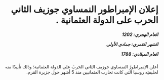<h1 dir="rtl">إعلان الإمبراطور النمساوي جوزيف الثاني الحرب على الدولة العثمانية .</h1>

<h5 dir="rtl">العام الهجري:  1202

الشهر القمري: جمادى الأولى

العام الميلادي: 1788</h5>

<p dir="rtl">أعلن الإمبراطورُ النمساوي جوزيف الثاني الحربَ على الدولة العثمانية؛ وذلك تأييدًا منه لحليفتِه روسيا التي كانت تحارب العثمانيين منذ 5 أشهر حول جزيرة القرم.</p></br>
